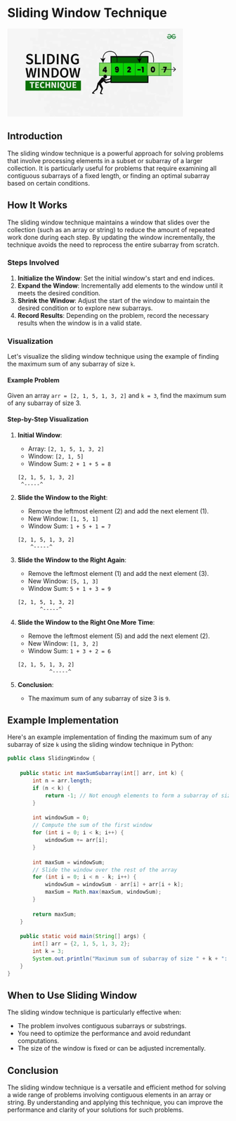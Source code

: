# Sliding Window Technique

<img src="../../Essentials/SlidingWindow.webp" height=200 width=400>

## Introduction

The sliding window technique is a powerful approach for solving problems that involve processing elements in a subset or subarray of a larger collection. It is particularly useful for problems that require examining all contiguous subarrays of a fixed length, or finding an optimal subarray based on certain conditions.

## How It Works

The sliding window technique maintains a window that slides over the collection (such as an array or string) to reduce the amount of repeated work done during each step. By updating the window incrementally, the technique avoids the need to reprocess the entire subarray from scratch.

### Steps Involved

1. **Initialize the Window**: Set the initial window's start and end indices.
2. **Expand the Window**: Incrementally add elements to the window until it meets the desired condition.
3. **Shrink the Window**: Adjust the start of the window to maintain the desired condition or to explore new subarrays.
4. **Record Results**: Depending on the problem, record the necessary results when the window is in a valid state.

### Visualization

Let's visualize the sliding window technique using the example of finding the maximum sum of any subarray of size `k`.

#### Example Problem

Given an array `arr = [2, 1, 5, 1, 3, 2]` and `k = 3`, find the maximum sum of any subarray of size 3.

#### Step-by-Step Visualization

1. **Initial Window**:
    - Array: `[2, 1, 5, 1, 3, 2]`
    - Window: `[2, 1, 5]`
    - Window Sum: `2 + 1 + 5 = 8`

    ```
    [2, 1, 5, 1, 3, 2]
     ^-----^
    ```

2. **Slide the Window to the Right**:
    - Remove the leftmost element (2) and add the next element (1).
    - New Window: `[1, 5, 1]`
    - Window Sum: `1 + 5 + 1 = 7`

    ```
    [2, 1, 5, 1, 3, 2]
        ^-----^
    ```

3. **Slide the Window to the Right Again**:
    - Remove the leftmost element (1) and add the next element (3).
    - New Window: `[5, 1, 3]`
    - Window Sum: `5 + 1 + 3 = 9`

    ```
    [2, 1, 5, 1, 3, 2]
           ^-----^
    ```

4. **Slide the Window to the Right One More Time**:
    - Remove the leftmost element (5) and add the next element (2).
    - New Window: `[1, 3, 2]`
    - Window Sum: `1 + 3 + 2 = 6`

    ```
    [2, 1, 5, 1, 3, 2]
              ^-----^
    ```

5. **Conclusion**:
    - The maximum sum of any subarray of size 3 is `9`.

## Example Implementation

Here's an example implementation of finding the maximum sum of any subarray of size `k` using the sliding window technique in Python:

```java
public class SlidingWindow {

    public static int maxSumSubarray(int[] arr, int k) {
        int n = arr.length;
        if (n < k) {
            return -1; // Not enough elements to form a subarray of size k
        }
        
        int windowSum = 0;
        // Compute the sum of the first window
        for (int i = 0; i < k; i++) {
            windowSum += arr[i];
        }
        
        int maxSum = windowSum;
        // Slide the window over the rest of the array
        for (int i = 0; i < n - k; i++) {
            windowSum = windowSum - arr[i] + arr[i + k];
            maxSum = Math.max(maxSum, windowSum);
        }
        
        return maxSum;
    }

    public static void main(String[] args) {
        int[] arr = {2, 1, 5, 1, 3, 2};
        int k = 3;
        System.out.println("Maximum sum of subarray of size " + k + ": " + maxSumSubarray(arr, k));
    }
}
```

## When to Use Sliding Window

The sliding window technique is particularly effective when:

- The problem involves contiguous subarrays or substrings.
- You need to optimize the performance and avoid redundant computations.
- The size of the window is fixed or can be adjusted incrementally.

## Conclusion

The sliding window technique is a versatile and efficient method for solving a wide range of problems involving contiguous elements in an array or string. By understanding and applying this technique, you can improve the performance and clarity of your solutions for such problems.
